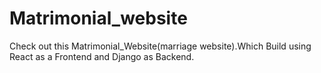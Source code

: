 # Matrimonial_website
Check out this Matrimonial_Website(marriage website).Which Build using React as a Frontend and Django as Backend.
